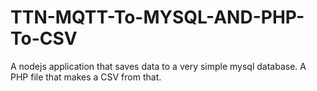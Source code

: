 # TTN-MQTT-To-MYSQL-AND-PHP-To-CSV
A nodejs application that saves data to a very simple mysql database. A PHP file that makes a CSV from that.
